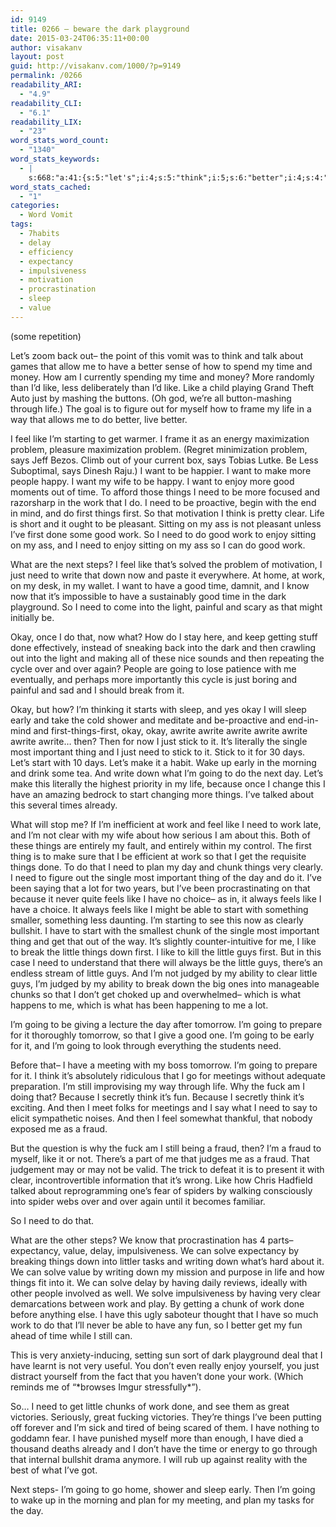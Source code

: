 ```yaml
---
id: 9149
title: 0266 – beware the dark playground
date: 2015-03-24T06:35:11+00:00
author: visakanv
layout: post
guid: http://visakanv.com/1000/?p=9149
permalink: /0266
readability_ARI:
  - "4.9"
readability_CLI:
  - "6.1"
readability_LIX:
  - "23"
word_stats_word_count:
  - "1340"
word_stats_keywords:
  - |
    s:668:"a:41:{s:5:"let's";i:4;s:5:"think";i:5;s:6:"better";i:4;s:4:"time";i:7;s:4:"like";i:13;s:4:"just";i:6;s:4:"life";i:6;s:4:"feel";i:4;s:7:"problem";i:4;s:4:"says";i:3;s:4:"want";i:5;s:4:"make";i:4;s:6:"people";i:3;s:5:"enjoy";i:4;s:4:"good";i:7;s:6:"things";i:11;s:4:"need";i:15;s:4:"work";i:13;s:5:"clear";i:5;s:7:"sitting";i:3;s:5:"steps";i:3;s:4:"dark";i:3;s:4:"okay";i:5;s:5:"going";i:9;s:5:"break";i:3;s:5:"sleep";i:3;s:5:"early";i:4;s:6:"awrite";i:7;s:5:"stick";i:3;s:6:"single";i:3;s:9:"important";i:3;s:5:"thing";i:4;s:5:"start";i:4;s:7:"because";i:4;s:4:"plan";i:3;s:5:"chunk";i:3;s:5:"feels";i:3;s:6:"little";i:6;s:4:"guys";i:4;s:5:"fraud";i:4;s:5:"solve";i:4;}";
word_stats_cached:
  - "1"
categories:
  - Word Vomit
tags:
  - 7habits
  - delay
  - efficiency
  - expectancy
  - impulsiveness
  - motivation
  - procrastination
  - sleep
  - value
---
```

(some repetition)

Let&#8217;s zoom back out– the point of this vomit was to think and talk about games that allow me to have a better sense of how to spend my time and money. How am I currently spending my time and money? More randomly than I&#8217;d like, less deliberately than I&#8217;d like. Like a child playing Grand Theft Auto just by mashing the buttons. (Oh god, we&#8217;re all button-mashing through life.) The goal is to figure out for myself how to frame my life in a way that allows me to do better, live better.

I feel like I&#8217;m starting to get warmer. I frame it as an energy maximization problem, pleasure maximization problem. (Regret minimization problem, says Jeff Bezos. Climb out of your current box, says Tobias Lutke. Be Less Suboptimal, says Dinesh Raju.) I want to be happier. I want to make more people happy. I want my wife to be happy. I want to enjoy more good moments out of time. To afford those things I need to be more focused and razorsharp in the work that I do. I need to be proactive, begin with the end in mind, and do first things first. So that motivation I think is pretty clear. Life is short and it ought to be pleasant. Sitting on my ass is not pleasant unless I&#8217;ve first done some good work. So I need to do good work to enjoy sitting on my ass, and I need to enjoy sitting on my ass so I can do good work.

What are the next steps? I feel like that&#8217;s solved the problem of motivation, I just need to write that down now and paste it everywhere. At home, at work, on my desk, in my wallet. I want to have a good time, damnit, and I know now that it&#8217;s impossible to have a sustainably good time in the dark playground. So I need to come into the light, painful and scary as that might initially be.

Okay, once I do that, now what? How do I stay here, and keep getting stuff done effectively, instead of sneaking back into the dark and then crawling out into the light and making all of these nice sounds and then repeating the cycle over and over again? People are going to lose patience with me eventually, and perhaps more importantly this cycle is just boring and painful and sad and I should break from it.

Okay, but how? I&#8217;m thinking it starts with sleep, and yes okay I will sleep early and take the cold shower and meditate and be-proactive and end-in-mind and first-things-first, okay, okay, awrite awrite awrite awrite awrite awrite awrite&#8230; then? Then for now I just stick to it. It&#8217;s literally the single most important thing and I just need to stick to it. Stick to it for 30 days. Let&#8217;s start with 10 days. Let&#8217;s make it a habit. Wake up early in the morning and drink some tea. And write down what I&#8217;m going to do the next day. Let&#8217;s make this literally the highest priority in my life, because once I change this I have an amazing bedrock to start changing more things. I&#8217;ve talked about this several times already.

What will stop me? If I&#8217;m inefficient at work and feel like I need to work late, and I&#8217;m not clear with my wife about how serious I am about this. Both of these things are entirely my fault, and entirely within my control. The first thing is to make sure that I be efficient at work so that I get the requisite things done. To do that I need to plan my day and chunk things very clearly. I need to figure out the single most important thing of the day and do it. I&#8217;ve been saying that a lot for two years, but I&#8217;ve been procrastinating on that because it never quite feels like I have no choice– as in, it always feels like I have a choice. It always feels like I might be able to start with something smaller, something less daunting. I&#8217;m starting to see this now as clearly bullshit. I have to start with the smallest chunk of the single most important thing and get that out of the way. It&#8217;s slightly counter-intuitive for me, I like to break the little things down first. I like to kill the little guys first. But in this case I need to understand that there will always be the little guys, there&#8217;s an endless stream of little guys. And I&#8217;m not judged by my ability to clear little guys, I&#8217;m judged by my ability to break down the big ones into manageable chunks so that I don&#8217;t get choked up and overwhelmed– which is what happens to me, which is what has been happening to me a lot.

I&#8217;m going to be giving a lecture the day after tomorrow. I&#8217;m going to prepare for it thoroughly tomorrow, so that I give a good one. I&#8217;m going to be early for it, and I&#8217;m going to look through everything the students need.

Before that– I have a meeting with my boss tomorrow. I&#8217;m going to prepare for it. I think it&#8217;s absolutely ridiculous that I go for meetings without adequate preparation. I&#8217;m still improvising my way through life. Why the fuck am I doing that? Because I secretly think it&#8217;s fun. Because I secretly think it&#8217;s exciting. And then I meet folks for meetings and I say what I need to say to elicit sympathetic noises. And then I feel somewhat thankful, that nobody exposed me as a fraud.

But the question is why the fuck am I still being a fraud, then? I&#8217;m a fraud to myself, like it or not. There&#8217;s a part of me that judges me as a fraud. That judgement may or may not be valid. The trick to defeat it is to present it with clear, incontrovertible information that it&#8217;s wrong. Like how Chris Hadfield talked about reprogramming one&#8217;s fear of spiders by walking consciously into spider webs over and over again until it becomes familiar.

So I need to do that.

What are the other steps? We know that procrastination has 4 parts– expectancy, value, delay, impulsiveness. We can solve expectancy by breaking things down into littler tasks and writing down what’s hard about it. We can solve value by writing down my mission and purpose in life and how things fit into it. We can solve delay by having daily reviews, ideally with other people involved as well. We solve impulsiveness by having very clear demarcations between work and play. By getting a chunk of work done before anything else. I have this ugly saboteur thought that I have so much work to do that I’ll never be able to have any fun, so I better get my fun ahead of time while I still can.

This is very anxiety-inducing, setting sun sort of dark playground deal that I have learnt is not very useful. You don’t even really enjoy yourself, you just distract yourself from the fact that you haven’t done your work. (Which reminds me of &#8220;\*browses Imgur stressfully\*&#8221;).

So… I need to get little chunks of work done, and see them as great victories. Seriously, great fucking victories. They’re things I’ve been putting off forever and I’m sick and tired of being scared of them. I have nothing to goddamn fear. I have punished myself more than enough, I have died a thousand deaths already and I don’t have the time or energy to go through that internal bullshit drama anymore. I will rub up against reality with the best of what I’ve got.

Next steps- I’m going to go home, shower and sleep early. Then I’m going to wake up in the morning and plan for my meeting, and plan my tasks for the day.
